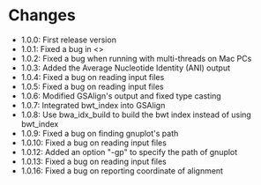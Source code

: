 # Changes
- 1.0.0: First release version
- 1.0.1: Fixed a bug in <<CheckMemoryUsage>>
- 1.0.2: Fixed a bug when running with multi-threads on Mac PCs
- 1.0.3: Added the Average Nucleotide Identity (ANI) output
- 1.0.4: Fixed a bug on reading input files
- 1.0.5: Fixed a bug on reading input files
- 1.0.6: Modified GSAlign's output and fixed type casting
- 1.0.7: Integrated bwt_index into GSAlign
- 1.0.8: Use bwa_idx_build to build the bwt index instead of using bwt_index
- 1.0.9: Fixed a bug on finding gnuplot's path
- 1.0.10: Fixed a bug on reading input files
- 1.0.12: Added an option "-gp" to specify the path of gnuplot
- 1.0.13: Fixed a bug on reading input files
- 1.0.16: Fixed a bug on reporting coordinate of alignment
